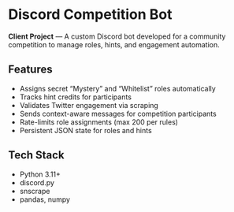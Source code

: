 # Discord Competition Bot

**Client Project** — A custom Discord bot developed for a community competition to manage roles, hints, and engagement automation.

## Features
- Assigns secret “Mystery” and “Whitelist” roles automatically
- Tracks hint credits for participants
- Validates Twitter engagement via scraping
- Sends context-aware messages for competition participants
- Rate-limits role assignments (max 200 per rules)
- Persistent JSON state for roles and hints

## Tech Stack
- Python 3.11+
- discord.py
- snscrape
- pandas, numpy
 
